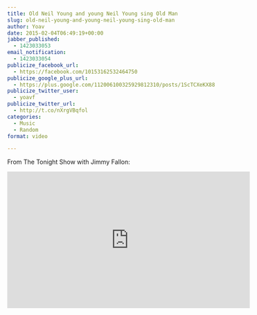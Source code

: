 ```yaml
---
title: Old Neil Young and young Neil Young sing Old Man
slug: old-neil-young-and-young-neil-young-sing-old-man
author: Yoav
date: 2015-02-04T06:49:19+00:00
jabber_published:
  - 1423033053
email_notification:
  - 1423033054
publicize_facebook_url:
  - https://facebook.com/10153162532464750
publicize_google_plus_url:
  - https://plus.google.com/112006100325929812310/posts/1ScTCXeKX88
publicize_twitter_user:
  - yoavf
publicize_twitter_url:
  - http://t.co/nXrgVBqfol
categories:
  - Music
  - Random
format: video

---
```

From The Tonight Show with Jimmy Fallon:

<iframe width="560" height="315" src="https://www.youtube.com/embed/H6otmy3DAK8?si=9WgkSLzjtAkdNCWA" title="YouTube video player" frameborder="0" allow="accelerometer; autoplay; clipboard-write; encrypted-media; gyroscope; picture-in-picture; web-share" referrerpolicy="strict-origin-when-cross-origin" allowfullscreen></iframe>